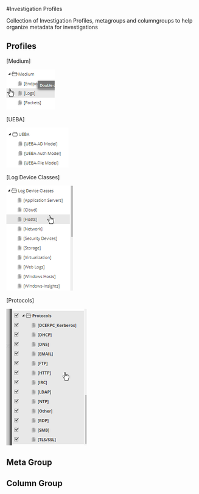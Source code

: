 #Investigation Profiles

Collection of Investigation Profiles, metagroups and columngroups to help organize metadata for investigations

## Profiles
[Medium]

![Medium]([medium].png)

[UEBA]

![ueba]([ueba].png)

[Log Device Classes]

![log device classes]([log%20device%20classes].png)

[Protocols]

![protocols]([protocols].png)


## Meta Group


## Column Group

